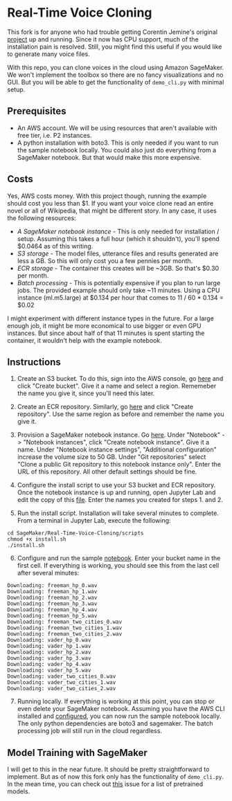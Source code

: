 # Real-Time Voice Cloning

This fork is for anyone who had trouble getting Corentin Jemine's original [project](https://github.com/CorentinJ/Real-Time-Voice-Cloning) up and running. Since it now has CPU support, much of the installation pain is resolved. Still, you might find this useful if you would like to generate many voice files.

With this repo, you can clone voices in the cloud using Amazon SageMaker. We won't implement the toolbox so there are no fancy visualizations and no GUI. But you will be able to get the functionality of `demo_cli.py` with minimal setup.

## Prerequisites

* An AWS account. We will be using resources that aren't available with free tier, i.e. P2 instances.
* A python installation with boto3. This is only needed if you want to run the sample notebook locally. You could also just do everything from a SageMaker notebook. But that would make this more expensive.

## Costs

Yes, AWS costs money. With this project though, running the example should cost you less than $1. If you want your voice clone read an entire novel or all of Wikipedia, that might be different story. In any case, it uses the following resources:
 
* *A SageMaker notebook instance* - This is only needed for installation / setup. Assuming this takes a full hour (which it shouldn't), you'll spend $0.0464 as of this writing.
* *S3 storage* - The model files, utterance files and results generated are less a GB. So this will only cost you a few pennies per month. 
* *ECR storage* - The container this creates will be ~3GB. So that's $0.30 per month.
* *Batch processing* - This is potentially expensive if you plan to run large jobs. The provided example should only take ~11 minutes. Using a CPU instance (ml.m5.large) at $0.134 per hour that comes to 11 / 60 * 0.134 = $0.02

I might experiment with different instance types in the future. For a large enough job, it might be more economical to use bigger or even GPU instances. But since about half of that 11 minutes is spent starting the container, it wouldn't help with the example notebook.

## Instructions

1. Create an S3 bucket. To do this, sign into the AWS console, go [here](https://s3.console.aws.amazon.com/s3/) and click "Create bucket". Give it a name and select a region. Rememeber the name you give it, since you'll need this later.

2. Create an ECR repository. Similarly, go [here](https://console.aws.amazon.com/ecr/) and click "Create repository". Use the same region as before and remember the name you give it.

3. Provision a SageMaker notebook instance. Go [here](https://console.aws.amazon.com/sagemaker/). Under "Notebook" -> "Notebook instances", click "Create notebook instance". Give it a name. Under "Notebook instance settings", "Additional configuration" increase the volume size to 50 GB. Under "Git repositories" select "Clone a public Git repository to this notebook instance only". Enter the URL of this repository. All other default settings should be fine.

4. Configure the install script to use your S3 bucket and ECR repository. Once the notebook instance is up and running, open Jupyter Lab and edit the copy of this [file](./scripts/install.sh). Enter the names you created for steps 1. and 2.

5. Run the install script. Installation will take several minutes to complete. From a terminal in Jupyter Lab, execute the following:

```
cd SageMaker/Real-Time-Voice-Cloning/scripts
chmod +x install.sh
./install.sh
```

6. Configure and run the sample [notebook](./example.ipynb). Enter your bucket name in the first cell. If everything is working, you should see this from the last cell after several minutes: 

```
Downloading: freeman_hp_0.wav
Downloading: freeman_hp_1.wav
Downloading: freeman_hp_2.wav
Downloading: freeman_hp_3.wav
Downloading: freeman_hp_4.wav
Downloading: freeman_hp_5.wav
Downloading: freeman_two_cities_0.wav
Downloading: freeman_two_cities_1.wav
Downloading: freeman_two_cities_2.wav
Downloading: vader_hp_0.wav
Downloading: vader_hp_1.wav
Downloading: vader_hp_2.wav
Downloading: vader_hp_3.wav
Downloading: vader_hp_4.wav
Downloading: vader_hp_5.wav
Downloading: vader_two_cities_0.wav
Downloading: vader_two_cities_1.wav
Downloading: vader_two_cities_2.wav
```

7. Running locally. If everything is working at this point, you can stop or even delete your SageMaker notebook. Assuming you have the AWS CLI installed and [configured](https://docs.aws.amazon.com/cli/latest/userguide/cli-chap-configure.html), you can now run the sample notebook locally. The only python dependencies are boto3 and sagemaker. The batch processing job will still run in the cloud regardless.

## Model Training with SageMaker

I will get to this in the near future. It should be pretty straightforward to implement. But as of now this fork only has the functionality of `demo_cli.py`. In the mean time, you can check out [this](https://github.com/CorentinJ/Real-Time-Voice-Cloning/issues/400) issue for a list of pretrained models.